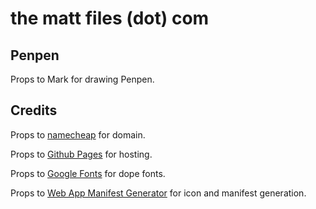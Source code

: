 # the matt files (dot) com

## Penpen
Props to Mark for drawing Penpen.  

## Credits
Props to [namecheap](https://www.namecheap.com/) for domain.  

Props to [Github Pages](https://pages.github.com/) for hosting.  

Props to [Google Fonts](https://fonts.google.com/) for dope fonts.  

Props to [Web App Manifest Generator](https://app-manifest.firebaseapp.com/) for icon and manifest generation.  
